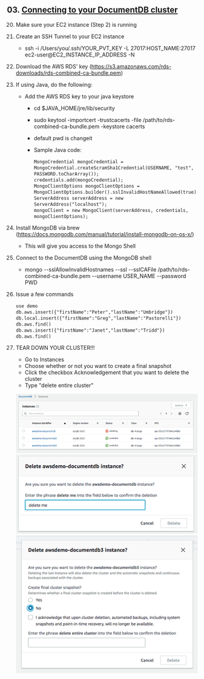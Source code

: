 ## 03. [Connecting to your DocumentDB cluster](03_connecting/connecting.md)

20. Make sure your EC2 instance (Step 2) is running

21. Create an SSH Tunnel to your EC2 instance

    * ssh -i /Users/you/.ssh/YOUR_PVT_KEY -L 27017:HOST_NAME:27017 ec2-user@EC2_INSTANCE_IP_ADDRESS -N

22. Download the AWS RDS' key (https://s3.amazonaws.com/rds-downloads/rds-combined-ca-bundle.pem)

23. If using Java, do the following:

    * Add the AWS RDS key to your java keystore
      * cd $JAVA_HOME/jre/lib/security
      * sudo keytool -importcert -trustcacerts -file /path/to/rds-combined-ca-bundle.pem -keystore cacerts
      * default pwd is changeit
      
      * Sample Java code:
        
        ```
        MongoCredential mongoCredential = MongoCredential.createScramSha1Credential(USERNAME, "test", PASSWORD.toCharArray()); 
        credentials.add(mongoCredential);
        MongoClientOptions mongoClientOptions = MongoClientOptions.builder().sslInvalidHostNameAllowed(true).sslEnabled(true).build(); 
        ServerAddress serverAddress = new ServerAddress("localhost");
        mongoClient = new MongoClient(serverAddress, credentials, mongoClientOptions);
        ```

24. Install MongoDB via brew (https://docs.mongodb.com/manual/tutorial/install-mongodb-on-os-x/)

    * This will give you access to the Mongo Shell

25. Connect to the DocumentDB using the MongoDB shell

    *  mongo --sslAllowInvalidHostnames --ssl --sslCAFile /path/to/rds-combined-ca-bundle.pem --username USER_NAME --password PWD
    
26. Issue a few commands

    ```
    use demo
    db.aws.insert({"firstName":"Peter","lastName":"Umbridge"})
    db.local.insert({"firstName":"Greg","lastName":"Pastorelli"})
    db.aws.find()
    db.aws.insert({"firstName":"Janet","lastName":"Tridd"})
    db.aws.find()
    ```
    
27. TEAR DOWN YOUR CLUSTER!!!

    * Go to Instances
    * Choose whether or not you want to create a final snapshot
    * Click the checkbox Acknowledgement that you want to delete the cluster
    * Type "delete entire cluster"

    ![Image of Delete Cluster - Show Instances](instances.png)
    ![Image of Delete Cluster - Delete One Instance](deleteme.png)
    ![Image of Delete Cluster - Delete Entire Cluster](deleteentirecluster.png)